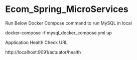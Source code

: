 # Ecom_Spring_MicroServices

Run Below Docker Compose command to run MySQL in local 

docker-compose -f mysql_docker_compose.yml up

Application Health Check URL 

http://localhost:9091/actuator/health
